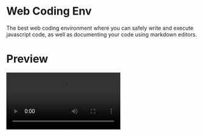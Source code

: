 # Web Coding Env
The best web coding environment where you can safely write and execute javascript code, as well as documenting your code using markdown editors.
# Preview
![](./public/images/video.mp4)
